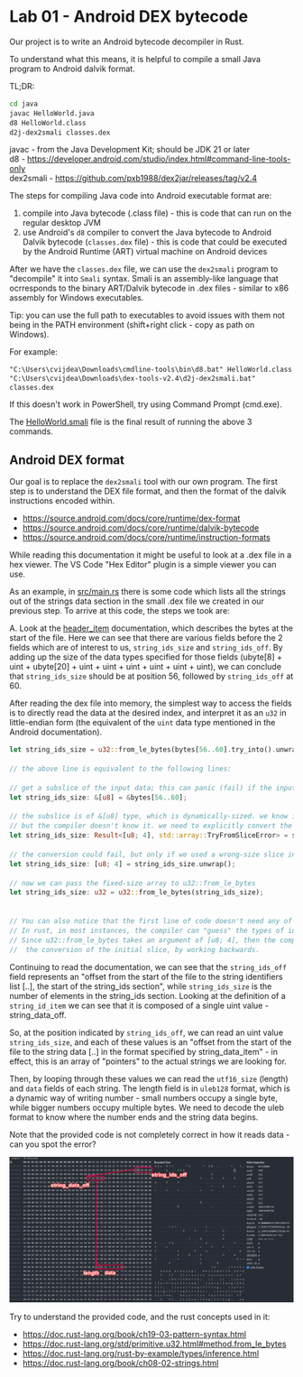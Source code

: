 # Lab 01 - Android DEX bytecode

Our project is to write an Android bytecode decompiler in Rust.  

To understand what this means, it is helpful to compile a small Java program to Android dalvik format.

TL;DR: 

```sh
cd java
javac HelloWorld.java
d8 HelloWorld.class
d2j-dex2smali classes.dex
```

javac - from the Java Development Kit; should be JDK 21 or later  
d8 - https://developer.android.com/studio/index.html#command-line-tools-only  
dex2smali - https://github.com/pxb1988/dex2jar/releases/tag/v2.4  

The steps for compiling Java code into Android executable format are:
1) compile into Java bytecode (.class file) - this is code that can run on the regular desktop JVM
2) use Android's `d8` compiler to convert the Java bytecode to Android Dalvik bytecode (`classes.dex` file) - this is code that could be executed by the Android Runtime (ART) virtual machine on Android devices

After we have the `classes.dex` file, we can use the `dex2smali` program to "decompile" it into `Smali` syntax. Smali is an assembly-like language that ocrresponds to the binary ART/Dalvik bytecode in .dex files - similar to x86 assembly for Windows executables.

Tip: you can use the full path to executables to avoid issues with them not being in the PATH environment (shift+right click - copy as path on Windows).  

For example: 
```
"C:\Users\cvijdea\Downloads\cmdline-tools\bin\d8.bat" HelloWorld.class
"C:\Users\cvijdea\Downloads\dex-tools-v2.4\d2j-dex2smali.bat" classes.dex
```

If this doesn't work in PowerShell, try using Command Prompt (cmd.exe).

The [HelloWorld.smali](./outputs/HelloWorld.smali) file is the final result of running the above 3 commands.

## Android DEX format

Our goal is to replace the `dex2smali` tool with our own program. The first step is to understand the DEX file format, and then the format of the dalvik instructions encoded within.

- https://source.android.com/docs/core/runtime/dex-format
- https://source.android.com/docs/core/runtime/dalvik-bytecode
- https://source.android.com/docs/core/runtime/instruction-formats


While reading this documentation it might be useful to look at a .dex file in a hex viewer. The VS Code "Hex Editor" plugin is a simple viewer you can use.


As an example, in [src/main.rs](./src/main.rs) there is some code which lists all the strings out of the strings data section in the small .dex file we created in our previous step. To arrive at this code, the steps we took are:

A. Look at the [header_item](https://source.android.com/docs/core/runtime/dex-format#header-item) documentation, which describes the bytes at the start of the file. Here we can see that there are various fields before the 2 fields which are of interest to us, `string_ids_size` and `string_ids_off`. By adding up the size of the data types specified for those fields (ubyte[8] + uint + ubyte[20] + uint + uint + uint + uint + uint + uint), we can conclude that `string_ids_size` should be at position 56, followed by `string_ids_off` at 60.




After reading the dex file into memory, the simplest way to access the fields is to directly read the data at the desired index, and interpret it as an `u32` in little-endian form (the equivalent of the `uint` data type mentioned in the Android documentation).

```rust
let string_ids_size = u32::from_le_bytes(bytes[56..60].try_into().unwrap());

// the above line is equivalent to the following lines:

// get a subslice of the input data; this can panic (fail) if the input file is smaller than 60 bytes
let string_ids_size: &[u8] = &bytes[56..60];

// the subslice is of &[u8] type, which is dynamically-sized. we know it's exactly 4 bytes due to the slice index we used, 
// but the compiler doesn't know it. we need to explicitly convert the slice type into a fixed-size array type [u8; 4]
let string_ids_size: Result<[u8; 4], std::array::TryFromSliceError> = string_ids_size.try_into();

// the conversion could fail, but only if we used a wrong-size slice index, such as &bytes[56..59]
let string_ids_size: [u8; 4] = string_ids_size.unwrap();  

// now we can pass the fixed-size array to u32::from_le_bytes
let string_ids_size: u32 = u32::from_le_bytes(string_ids_size);


// You can also notice that the first line of code doesn't need any of the type annotations we used in the expanded form
// In rust, in most instances, the compiler can "guess" the types of intermediate variables based on the expected type
// Since u32::from_le_bytes takes an argument of [u8; 4], then the compiler can know which type we want to "try_into" 
//  the conversion of the initial slice, by working backwards. 
```

Continuing to read the documentation, we can see that the `string_ids_off` field represents an "offset from the start of the file to the string identifiers list [..], the start of the string_ids section", while `string_ids_size` is the number of elements in the string_ids section. Looking at the definition of a `string_id_item` we can see that it is composed of a single uint value - string_data_off.

So, at the position indicated by `string_ids_off`, we can read an uint value `string_ids_size`, and each of these values is an "offset from the start of the file to the string data [..] in the format specified by string_data_item" - in effect, this is an array of "pointers" to the actual strings we are looking for.

Then, by looping through these values we can read the `utf16_size` (length) and `data` fields of each string. The length field is in `uleb128` format, which is a dynamic way of writing number - small numbers occupy a single byte, while bigger numbers occupy multiple bytes. We need to decode the uleb format to know where the number ends and the string data begins. 

Note that the provided code is not completely correct in how it reads data - can you spot the error?

![finding the first string element](string_data.png)

Try to understand the provided code, and the rust concepts used in it:

- https://doc.rust-lang.org/book/ch19-03-pattern-syntax.html
- https://doc.rust-lang.org/std/primitive.u32.html#method.from_le_bytes
- https://doc.rust-lang.org/rust-by-example/types/inference.html
- https://doc.rust-lang.org/book/ch08-02-strings.html
